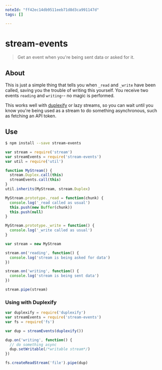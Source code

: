 ```yaml
---
noteId: "ff42ec14db9511eeb71d8d3ca991147d"
tags: []

---
```


# stream-events

> Get an event when you're being sent data or asked for it.

## About

This is just a simple thing that tells you when `_read` and `_write` have been called, saving you the trouble of writing this yourself. You receive two events `reading` and `writing`-- no magic is performed.

This works well with [duplexify](https://github.com/mafintosh/duplexify) or lazy streams, so you can wait until you know you're being used as a stream to do something asynchronous, such as fetching an API token.


## Use
```sh
$ npm install --save stream-events
```
```js
var stream = require('stream')
var streamEvents = require('stream-events')
var util = require('util')

function MyStream() {
  stream.Duplex.call(this)
  streamEvents.call(this)
}
util.inherits(MyStream, stream.Duplex)

MyStream.prototype._read = function(chunk) {
  console.log('_read called as usual')
  this.push(new Buffer(chunk))
  this.push(null)
}

MyStream.prototype._write = function() {
  console.log('_write called as usual')
}

var stream = new MyStream

stream.on('reading', function() {
  console.log('stream is being asked for data')
})

stream.on('writing', function() {
  console.log('stream is being sent data')
})

stream.pipe(stream)
```

### Using with Duplexify
```js
var duplexify = require('duplexify')
var streamEvents = require('stream-events')
var fs = require('fs')

var dup = streamEvents(duplexify())

dup.on('writing', function() {
  // do something async
  dup.setWritable(/*writable stream*/)
})

fs.createReadStream('file').pipe(dup)
```